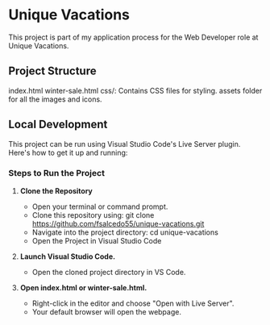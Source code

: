 # Unique Vacations

This project is part of my application process for the Web Developer role at Unique Vacations.

## Project Structure

index.html
winter-sale.html
css/: Contains CSS files for styling.
assets folder for all the images and icons.

## Local Development

This project can be run using Visual Studio Code's Live Server plugin. Here's how to get it up and running:

### Steps to Run the Project

1. **Clone the Repository**

   - Open your terminal or command prompt.
   - Clone this repository using: git clone https://github.com/fsalcedo55/unique-vacations.git
   - Navigate into the project directory: cd unique-vacations
   - Open the Project in Visual Studio Code

2. **Launch Visual Studio Code.**

   - Open the cloned project directory in VS Code.

3. **Open index.html or winter-sale.html.**
   - Right-click in the editor and choose "Open with Live Server".
   - Your default browser will open the webpage.

